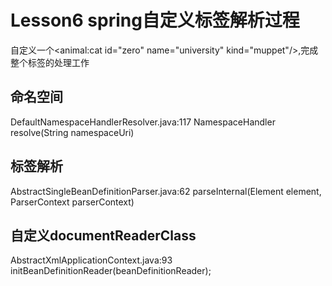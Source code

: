 # Lesson6 spring自定义标签解析过程

自定义一个<animal:cat id="zero" name="university" kind="muppet"/>,完成整个标签的处理工作

## 命名空间

DefaultNamespaceHandlerResolver.java:117
NamespaceHandler resolve(String namespaceUri)

## 标签解析
AbstractSingleBeanDefinitionParser.java:62
parseInternal(Element element, ParserContext parserContext)

## 自定义documentReaderClass
AbstractXmlApplicationContext.java:93
initBeanDefinitionReader(beanDefinitionReader);
